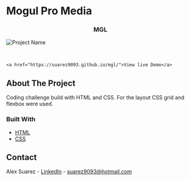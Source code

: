 # Mogul Pro Media

 <h3 align="center">MGL</h3>
 
![Project Name](gif/demo.gif)

<!-- PROJECT LOGO -->
<br />
<p align="center">
  
  </a>
  <p align="center">
   
    <a href="https://suarez9093.github.io/mgl/">View live Demo</a>
  </p>
</p>

<!-- ABOUT THE PROJECT -->

## About The Project

Coding challenge build with HTML and CSS. For the layout CSS grid and flexbox were used.

### Built With

- [HTML](https://www.w3schools.com/html/)
- [CSS](https://www.w3schools.com/css/)

<!-- CONTACT -->

## Contact

Alex Suarez - [LinkedIn](https://www.linkedin.com/in/alexsuarez9093/) - suarez9093@hotmail.com

<!-- Job details
Salary
$30,000 - $42,000 a year
Job Type
Full-time
Part-time
Contract
Benefits
Pulled from the full job description
$30,000.00 - $42,000.00 per year
Aggressive -- competitive and growth-oriented

Full Job Description
We are looking for an outstanding Web Developer to be responsible for the coding, innovative design and layout of our website. Web developer responsibilities include building our website from concept all the way to completion from the bottom up, fashioning everything from the home page to site layout and function.

1. Please download and complete the project brief on mglagency.com/join
2. Upload the project example and fill in the application to submit
3. We will begin to review and contact you within 3 business days.
   Responsibilities
   Write well designed, testable, efficient code by using best software development practices
   Create website layout/user interface by using standard HTML/CSS practices
   Integrate data from various back-end services and databases
   Gather and refine specifications and requirements based on technical needs
   Create and maintain software documentation
   Be responsibile for maintaining, expanding, and scaling our site
   Stay plugged into emerging technologies/industry trends and apply them into operations and activities
   Cooperate with web designers to match visual design intent
   Skills
   Proven working experience in website builds
   Top-notch skills and in-depth knowledge of modern HTML/CSS
   Familiarity with at least PHP, or Javascript
   A solid understanding of best development practices
   Hands-on experience with network diagnostics, network analytics tools
   Basic knowledge of Search Engine Optimization process
   Aggressive problem diagnosis and creative problem-solving skills
   Strong organizational skills to juggle multiple tasks within the constraints of timelines and budgets with business acumen
   Ability to work and thrive in a fast-paced environment, learn rapidly, and master diverse web technologies and techniques.
   Job Types: Full-time, Part-time, Contract
   Pay: $30,000.00 - $42,000.00 per year
   Schedule:
   10 hour shift
   12 hour shift
   8 hour shift
   Monday to Friday
   On call
   COVID-19 considerations:Remote work, work from home.
   Work Location:
   Fully Remote
   Visa Sponsorship Potentially Available:
   No: Not providing sponsorship for this job
   This Company Describes Its Culture as:
   Detail-oriented -- quality and precision-focused
   Innovative -- innovative and risk-taking
   Aggressive -- competitive and growth-oriented
   Outcome-oriented -- results-focused with strong performance culture
   Stable -- traditional, stable, strong processes
   People-oriented -- supportive and fairness-focused
   Team-oriented -- cooperative and collaborative
   This Job Is:
   A good job for someone just entering the workforce or returning to the workforce with limited experience and education
   Open to applicants who do not have a college diploma

   Company's website:

   # mglagency.com

   Benefit Conditions:
   Waiting period may apply -->

